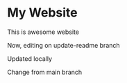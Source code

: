 # My Website

This is awesome website

Now, editing on update-readme branch

Updated locally

Change from main branch
